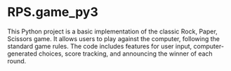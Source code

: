 # RPS.game_py3
This Python project is a basic implementation of the classic Rock, Paper, Scissors game. It allows users to play against the computer, following the standard game rules. The code includes features for user input, computer-generated choices, score tracking, and announcing the winner of each round.
